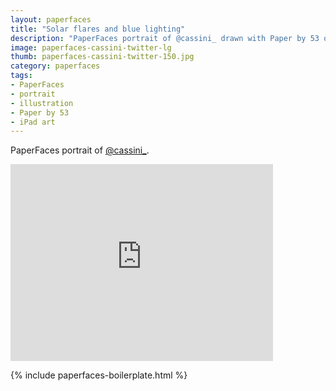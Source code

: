 ```yaml
---
layout: paperfaces
title: "Solar flares and blue lighting"
description: "PaperFaces portrait of @cassini_ drawn with Paper by 53 on an iPad."
image: paperfaces-cassini-twitter-lg
thumb: paperfaces-cassini-twitter-150.jpg
category: paperfaces
tags: 
- PaperFaces
- portrait
- illustration
- Paper by 53
- iPad art
---
```


PaperFaces portrait of [@cassini_](http://twitter.com/cassini_).

<iframe width="420" height="315" src="http://www.youtube.com/embed/suObiibat7A" frameborder="0"> </iframe>

{% include paperfaces-boilerplate.html %}